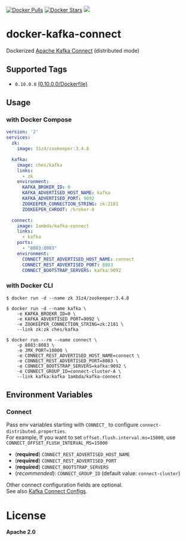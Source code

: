 [![Docker Pulls](https://img.shields.io/docker/pulls/1ambda/kafka-connect.svg)](https://hub.docker.com/r/1ambda/kafka-connect/)
[![Docker Stars](https://img.shields.io/docker/stars/1ambda/kafka-connect.svg)](https://hub.docker.com/r/1ambda/kafka-connect/)
[![](https://badge.imagelayers.io/1ambda/kafka-connect:latest.svg)](https://imagelayers.io/?images=1ambda/kafka-connect:latest)

docker-kafka-connect
============

Dockerized [Apache Kafka Connect](http://kafka.apache.org/documentation.html#connect) (distributed mode) 

## Supported Tags

- `0.10.0.0` [(0.10.0.0/Dockerfile)](https://github.com/1ambda/docker-kafka-connect/blob/master/0.10.0.0/Dockerfile)

## Usage

### with Docker Compose

```yaml
version: '2'
services:
  zk:
    image: 31z4/zookeeper:3.4.8

  kafka:
    image: ches/kafka
    links:
      - zk
    environment:
      KAFKA_BROKER_ID: 0
      KAFKA_ADVERTISED_HOST_NAME: kafka
      KAFKA_ADVERTISED_PORT: 9092
      ZOOKEEPER_CONNECTION_STRING: zk:2181
      ZOOKEEPER_CHROOT: /broker-0

  connect:
    image: 1ambda/kafka-connect
    links:
      - kafka
    ports:
      - "8083:8083"
    environment:
      CONNECT_REST_ADVERTISED_HOST_NAME: connect
      CONNECT_REST_ADVERTISED_PORT: 8083
      CONNECT_BOOTSTRAP_SERVERS: kafka:9092
```

### with Docker CLI

```shell
$ docker run -d --name zk 31z4/zookeeper:3.4.8

$ docker run -d --name kafka \
    -e KAFKA_BROEKR_ID=0 \
    -e KAFKA_ADVERTISED_PORT=9092 \
    -e ZOOKEEPER_CONNECTION_STRING=zk:2181 \ 
    --link zk:zk ches/kafka
    
$ docker run --rm --name connect \
    -p 8083:8083 \
    -e JMX_PORT=10000 \
    -e CONNECT_REST_ADVERTISED_HOST_NAME=connect \
    -e CONNECT_REST_ADVERTISED_PORT=8083 \
    -e CONNECT_BOOTSTRAP_SERVERS=kafka:9092 \
    -e CONNECT_GROUP_ID=connect-cluster-A \
    --link kafka:kafka 1ambda/kafka-connect
```

## Environment Variables

### Connect

Pass env variables starting with `CONNECT_` to configure `connect-distributed.properties`.  
For example, If you want to set `offset.flush.interval.ms=15000`, use `CONNECT_OFFSET_FLUSH_INTERVAL_MS=15000`

- (**required**) `CONNECT_REST_ADVERTISED_HOST_NAME`
- (**required**) `CONNECT_REST_ADVERTISED_PORT`
- (**required**) `CONNECT_BOOTSTRAP_SERVERS`
- (*recommended*): `CONNECT_GROUP_ID` (default value: `connect-cluster`) 

Other connect configuration fields are optional.  
See also [Kafka Connect Configs](http://kafka.apache.org/documentation.html#connectconfigs).
 
# License

**Apache 2.0**
